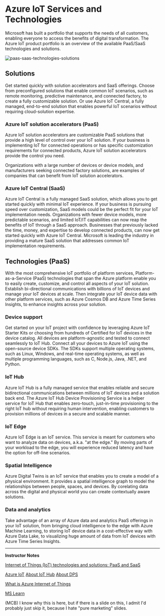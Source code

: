 # Azure IoT Services and Technologies

Microsoft has built a portfolio that supports the needs of all customers, enabling everyone to access the benefits of digital transformation. The Azure IoT product portfolio is an overview of the available PaaS/SaaS technologies and solutions.

![paas-saas-technologies-solutions](../../Linked_Image_Files/M01_L03_paas-saas-technologies-solutions.png)

## Solutions

Get started quickly with solution accelerators and SaaS offerings. Choose from preconfigured solutions that enable common IoT scenarios, such as remote monitoring, predictive maintenance, and connected factory, to create a fully customizable solution. Or use Azure IoT Central, a fully managed, end-to-end solution that enables powerful IoT scenarios without requiring cloud-solution expertise.

### Azure IoT solution accelerators (PaaS)

Azure IoT solution accelerators are customizable PaaS solutions that provide a high level of control over your IoT solution. If your business is implementing IoT for connected operations or has specific customization requirements for connected products, Azure IoT solution accelerators provide the control you need.

Organizations with a large number of devices or device models, and manufacturers seeking connected factory solutions, are examples of companies that can benefit from IoT solution accelerators.

### Azure IoT Central (SaaS)

Azure IoT Central is a fully managed SaaS solution, which allows you to get started quickly with minimal IoT experience. If your business is pursuing speed over customization, SaaS models could be the perfect fit for your IoT implementation needs.
Organizations with fewer device models, more predictable scenarios, and limited IoT/IT capabilities can now reap the benefits of IoT through a SaaS approach. Businesses that previously lacked the time, money, and expertise to develop connected products, can now get started quickly with Azure IoT Central. Microsoft is leading the industry in providing a mature SaaS solution that addresses common IoT implementation requirements.

## Technologies (PaaS)

With the most comprehensive IoT portfolio of platform services, Platform-as-a-Service (PaaS) technologies that span the Azure platform enable you to easily create, customize, and control all aspects of your IoT solution. Establish bi-directional communications with billions of IoT devices and manage your IoT devices at scale. Then integrate your IoT device data with other platform services, such as Azure Cosmos DB and Azure Time Series Insights, to enhance insights across your solution.

### Device support

Get started on your IoT project with confidence by leveraging Azure IoT Starter Kits or choosing from hundreds of Certified for IoT devices in the device catalog. All devices are platform-agnostic and tested to connect seamlessly to IoT Hub. Connect all your devices to Azure IoT using the open-source device SDKs. The SDKs support multiple operating systems, such as Linux, Windows, and real-time operating systems, as well as multiple programming languages, such as C, Node.js, Java, .NET, and Python.

### IoT Hub

Azure IoT Hub is a fully managed service that enables reliable and secure bidirectional communications between millions of IoT devices and a solution back end. The Azure IoT Hub Device Provisioning Service is a helper service for IoT Hub that enables zero-touch, just-in-time provisioning to the right IoT hub without requiring human intervention, enabling customers to provision millions of devices in a secure and scalable manner.

### IoT Edge

Azure IoT Edge is an IoT service. This service is meant for customers who want to analyze data on devices, a.k.a. "at the edge." By moving parts of your workload to the edge, you will experience reduced latency and have the option for off-line scenarios.

### Spatial Intelligence

Azure Digital Twins is an IoT service that enables you to create a model of a physical environment. It provides a spatial intelligence graph to model the relationships between people, spaces, and devices. By corelating data across the digital and physical world you can create contextually aware solutions.

### Data and analytics

Take advantage of an array of Azure data and analytics PaaS offerings in your IoT solution, from bringing cloud intelligence to the edge with Azure Machine Learning, to storing IoT device data in a cost-effective way with Azure Data Lake, to visualizing huge amount of data from IoT devices with Azure Time Series Insights.

---

**Instructor Notes**

[Internet of Things (IoT) technologies and solutions: PaaS and SaaS](https://docs.microsoft.com/en-us/azure/iot-fundamentals/iot-services-and-technologies)

[Azure IoT](https://docs.microsoft.com/en-us/azure/iot-fundamentals/iot-introduction)
[About IoT Hub](https://docs.microsoft.com/en-us/azure/iot-hub/about-iot-hub)
[About DPS](https://docs.microsoft.com/en-us/azure/iot-dps/about-iot-dps)

[What is Azure Internet of Things](https://docs.microsoft.com/en-us/azure/iot-fundamentals/iot-introduction)

[MS Learn](https://docs.microsoft.com/en-us/learn/modules/azure-iot-strategy-and-solutions/4-azure-iot-services)

(MCB) I know why this is here, but if there is a slide on this, I admit I'd probably just skip it, because I hate "pure marketing" slides.